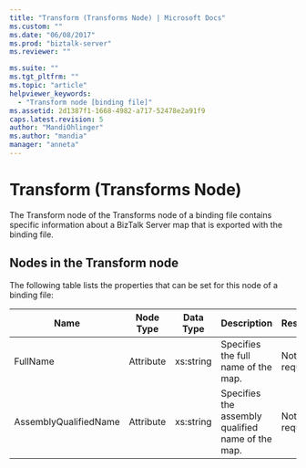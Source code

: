 ```yaml
---
title: "Transform (Transforms Node) | Microsoft Docs"
ms.custom: ""
ms.date: "06/08/2017"
ms.prod: "biztalk-server"
ms.reviewer: ""

ms.suite: ""
ms.tgt_pltfrm: ""
ms.topic: "article"
helpviewer_keywords: 
  - "Transform node [binding file]"
ms.assetid: 2d1387f1-1668-4982-a717-52478e2a91f9
caps.latest.revision: 5
author: "MandiOhlinger"
ms.author: "mandia"
manager: "anneta"
---
```

# Transform (Transforms Node)
The Transform node of the Transforms node of a binding file contains specific information about a BizTalk Server map that is exported with the binding file.  

## Nodes in the Transform node  
 The following table lists the properties that can be set for this node of a binding file:  


| <strong>Name</strong> | <strong>Node Type</strong> | <strong>Data Type</strong> |           <strong>Description</strong>            | <strong>Restrictions</strong> | <strong>Comments</strong> |
|-----------------------|----------------------------|----------------------------|---------------------------------------------------|-------------------------------|---------------------------|
|       FullName        |         Attribute          |         xs:string          |        Specifies the full name of the map.        |         Not required          |   Default value: empty    |
| AssemblyQualifiedName |         Attribute          |         xs:string          | Specifies the assembly qualified name of the map. |         Not required          |   Default value: empty    |

